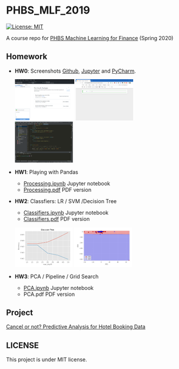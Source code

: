 # PHBS_MLF_2019

[![License: MIT](https://img.shields.io/badge/License-MIT-yellow.svg)](https://opensource.org/licenses/MIT)

A course repo for [PHBS Machine Learning for Finance](https://github.com/PHBS/MLF) (Spring 2020)

## Homework

- **HW0**: Screenshots [Github](https://github.com/oyrx/PHBS_MLF_2019/blob/master/HW0/Github_Desktop.PNG?raw=true), [Jupyter](https://github.com/oyrx/PHBS_MLF_2019/blob/master/HW0/Jupyter.PNG?raw=true) and [PyCharm](https://github.com/oyrx/PHBS_MLF_2019/blob/master/HW0/PyCharm.PNG?raw=true).

  <a href="https://github.com/oyrx/PHBS_MLF_2019/blob/master/HW0/Github_Desktop.PNG"><img src="https://github.com/oyrx/PHBS_MLF_2019/blob/master/HW0/Github_Desktop.PNG?raw=true" width="161"/></a>
  <a href="https://github.com/oyrx/PHBS_MLF_2019/blob/master/HW0/Jupyter.PNG"><img src="https://github.com/oyrx/PHBS_MLF_2019/blob/master/HW0/Jupyter.PNG?raw=true" width="156"/></a>
  <a href="https://github.com/oyrx/PHBS_MLF_2019/blob/master/HW0/PyCharm.PNG"><img src="https://github.com/oyrx/PHBS_MLF_2019/blob/master/HW0/PyCharm.PNG?raw=true" width="157"/></a>

- **HW1**: Playing with Pandas

  - [Processing.ipynb](https://github.com/oyrx/PHBS_MLF_2019/blob/master/HW1/Processing.ipynb) Jupyter notebook
  - [Processing.pdf](https://github.com/oyrx/PHBS_MLF_2019/blob/master/HW1/Processing.pdf) PDF version

- **HW2**: Classfiers: LR / SVM /Decision Tree

  - [Classifiers.ipynb](https://github.com/oyrx/PHBS_MLF_2019/blob/master/HW2/Classifiers.ipynb) Jupyter notebook
  - [Classifiers.pdf](https://github.com/oyrx/PHBS_MLF_2019/blob/master/HW2/Classifiers.pdf) PDF version

  <a href="https://github.com/oyrx/PHBS_MLF_2019/blob/master/HW2/pic/tree.jpg"><img src="https://github.com/oyrx/PHBS_MLF_2019/blob/master/HW2/pic/tree.jpg?raw=true" width="157"/></a>
  <a href="https://github.com/oyrx/PHBS_MLF_2019/blob/master/HW2/pic/lr.jpg"><img src="https://github.com/oyrx/PHBS_MLF_2019/blob/master/HW2/pic/lr.jpg?raw=true" width="157"/></a>

- **HW3**: PCA / Pipeline / Grid Search

  - [PCA.ipynb](https://github.com/oyrx/PHBS_MLF_2019/blob/master/HW3/PCA.ipynb) Jupyter notebook
  - PCA.pdf PDF version

## Project

[Cancel or not? Predictive Analysis for Hotel Booking Data](https://github.com/oyrx/PHBS_MLF_2019_Project)  

## LICENSE

This project is under MIT license.
